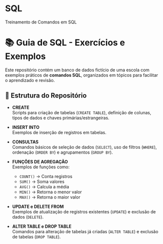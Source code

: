 # SQL
Treinamento de Comandos em SQL

# 📚 Guia de SQL - Exercícios e Exemplos

Este repositório contém um banco de dados fictício de uma escola com exemplos práticos de **comandos SQL**, organizados em tópicos para facilitar o aprendizado e revisão.

## 📂 Estrutura do Repositório

- **CREATE**  
  Scripts para criação de tabelas (`CREATE TABLE`), definição de colunas, tipos de dados e chaves primárias/estrangeiras.

- **INSERT INTO**  
  Exemplos de inserção de registros em tabelas.

- **CONSULTAS**  
  Comandos básicos de seleção de dados (`SELECT`), uso de filtros (`WHERE`), ordenação (`ORDER BY`) e agrupamentos (`GROUP BY`).

- **FUNÇÕES DE AGREGAÇÃO**  
  Exemplos de funções como:
  - `COUNT()` → Conta registros  
  - `SUM()` → Soma valores  
  - `AVG()` → Calcula a média  
  - `MIN()` → Retorna o menor valor  
  - `MAX()` → Retorna o maior valor  

- **UPDATE e DELETE FROM**  
  Exemplos de atualização de registros existentes (`UPDATE`) e exclusão de dados (`DELETE`).

- **ALTER TABLE e DROP TABLE**  
  Comandos para alteração de tabelas já criadas (`ALTER TABLE`) e exclusão de tabelas (`DROP TABLE`).
